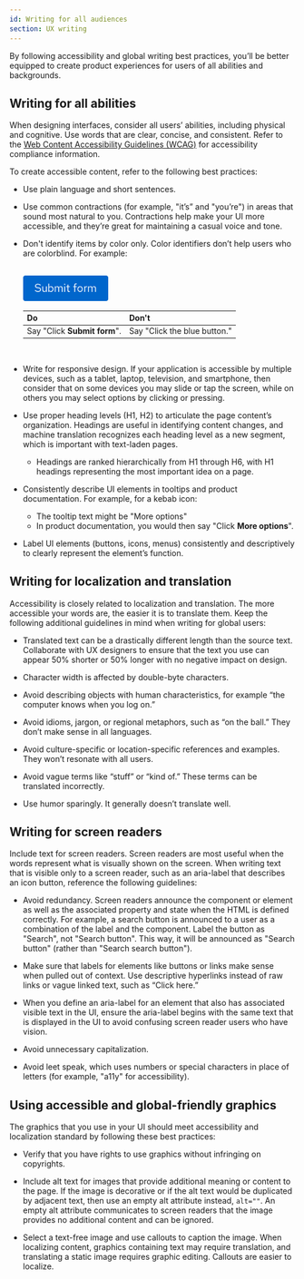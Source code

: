 ```yaml
---
id: Writing for all audiences
section: UX writing
--- 
```


By following accessibility and global writing best practices, you’ll be better equipped to create product experiences for users of all abilities and backgrounds. 

## Writing for all abilities 
When designing interfaces, consider all users’ abilities, including physical and cognitive. Use words that are clear, concise, and consistent. Refer to the [Web Content Accessibility Guidelines (WCAG)](https://www.w3.org/TR/WCAG21/) for accessibility compliance information. 

To create accessible content, refer to the following best practices: 

- Use plain language and short sentences. 

- Use common contractions (for example, "it’s” and "you’re") in areas that sound most natural to you. Contractions help make your UI more accessible, and they’re great for maintaining a casual voice and tone.

- Don't identify items by color only. Color identifiers don’t help users who are colorblind. For example:

    <br />
    <img src="./img/submit-form.png" alt="blue PatternFly primary button reading Submit form" width="150"/>

    <br/>

    <div class="ws-content-table">

    | **Do** | **Don't** |
    |--------|-----------|
    | Say "Click **Submit form**". | Say "Click the blue button."|

    </div> 
    <br /> 

- Write for responsive design. If your application is accessible by multiple devices, such as a tablet, laptop, television, and smartphone, then consider that on some devices you may slide or tap the screen, while on others you may select options by clicking or pressing. 

- Use proper heading levels (H1, H2) to articulate the page content’s organization. Headings are useful in identifying content changes, and machine translation recognizes each heading level as a new segment, which is important with text-laden pages. 
    - Headings are ranked hierarchically from H1 through H6, with H1 headings representing the most important idea on a page. 

- Consistently describe UI elements in tooltips and product documentation. For example, for a kebab icon:  
    - The tooltip text might be "More options"
    - In product documentation, you would then say "Click **More options**". 

- Label UI elements (buttons, icons, menus) consistently and descriptively to clearly represent the element’s function.

## Writing for localization and translation

Accessibility is closely related to localization and translation. The more accessible your words are, the easier it is to translate them. Keep the following additional guidelines in mind when writing for global users: 

- Translated text can be a drastically different length than the source text. Collaborate with UX designers to ensure that the text you use can appear 50% shorter or 50% longer with no negative impact on design.

- Character width is affected by double-byte characters.

- Avoid describing objects with human characteristics, for example “the computer knows when you log on.”

- Avoid idioms, jargon, or regional metaphors, such as “on the ball.” They don’t make sense in all languages.

- Avoid culture-specific or location-specific references and examples. They won’t resonate with all users.

- Avoid vague terms like “stuff” or “kind of.” These terms can be translated incorrectly.

- Use humor sparingly. It generally doesn’t translate well.

## Writing for screen readers

Include text for screen readers. Screen readers are most useful when the words represent what is visually shown on the screen. When writing text that is visible only to a screen reader, such as an aria-label that describes an icon button, reference the following guidelines:  

- Avoid redundancy. Screen readers announce the component or element as well as the associated property and state when the HTML is defined correctly. For example, a search button is announced to a user as a combination of the label and the component. Label the button as "Search", not "Search button". This way, it will be announced as "Search button" (rather than "Search search button").

- Make sure that labels for elements like buttons or links make sense when pulled out of context. Use descriptive hyperlinks instead of raw links or vague linked text, such as “Click here.”  

- When you define an aria-label for an element that also has associated visible text in the UI, ensure the aria-label begins with the same text that is displayed in the UI to avoid confusing screen reader users who have vision. 

- Avoid unnecessary capitalization. 

- Avoid leet speak, which uses numbers or special characters in place of letters (for example, "a11y" for accessibility). 

## Using accessible and global-friendly graphics

The graphics that you use in your UI should meet accessibility and localization standard by following these best practices:

- Verify that you have rights to use graphics without infringing on copyrights.

- Include alt text for images that provide additional meaning or content to the page. If the image is decorative or if the alt text would be duplicated by adjacent text, then use an empty alt attribute instead, `alt=""`. An empty alt attribute communicates to screen readers that the image provides no additional content and can be ignored.

- Select a text-free image and use callouts to caption the image. When localizing content, graphics containing text may require translation, and translating a static image requires graphic editing. Callouts are easier to localize.




